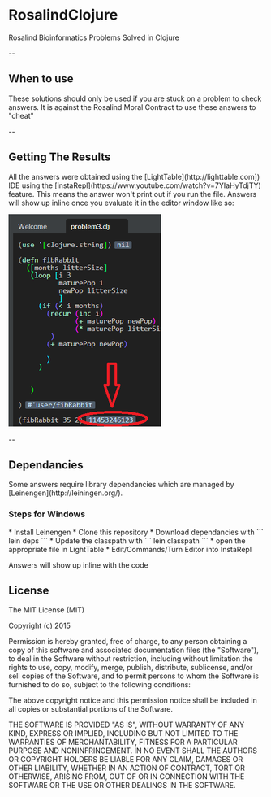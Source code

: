 # RosalindClojure
Rosalind Bioinformatics Problems Solved in Clojure

--

<h2>When to use</h2>
These solutions should only be used if you are stuck on a problem to check answers. It is against the Rosalind Moral Contract to use these answers to "cheat"

--

<h2>Getting The Results</h2>
All the answers were obtained using the [LightTable](http://lighttable.com]) IDE using the [instaRepl](https://www.youtube.com/watch?v=7YIaHyTdjTY) feature. 
This means the answer won't print out if you run the file. Answers will show up inline once you evaluate it in the editor window like so:

![Clojure Insta Repl Example Image](/resources/clojureInstaReplExample.png?raw=true "Clojure Insta Repl Example")

--

<h2>Dependancies</h2>
Some answers require library dependancies which are managed by [Leinengen](http://leiningen.org/). 

<h3>Steps for Windows</h3>
* Install Leinengen
* Clone this repository
* Download dependancies with
```
lein deps
```
* Update the classpath with
```
lein classpath
```
* open the appropriate file in LightTable
* Edit/Commands/Turn Editor into InstaRepl

Answers will show up inline with the code


<h2>License</h2>

The MIT License (MIT)

Copyright (c) 2015 

Permission is hereby granted, free of charge, to any person obtaining a copy
of this software and associated documentation files (the "Software"), to deal
in the Software without restriction, including without limitation the rights
to use, copy, modify, merge, publish, distribute, sublicense, and/or sell
copies of the Software, and to permit persons to whom the Software is
furnished to do so, subject to the following conditions:

The above copyright notice and this permission notice shall be included in all
copies or substantial portions of the Software.

THE SOFTWARE IS PROVIDED "AS IS", WITHOUT WARRANTY OF ANY KIND, EXPRESS OR
IMPLIED, INCLUDING BUT NOT LIMITED TO THE WARRANTIES OF MERCHANTABILITY,
FITNESS FOR A PARTICULAR PURPOSE AND NONINFRINGEMENT. IN NO EVENT SHALL THE
AUTHORS OR COPYRIGHT HOLDERS BE LIABLE FOR ANY CLAIM, DAMAGES OR OTHER
LIABILITY, WHETHER IN AN ACTION OF CONTRACT, TORT OR OTHERWISE, ARISING FROM,
OUT OF OR IN CONNECTION WITH THE SOFTWARE OR THE USE OR OTHER DEALINGS IN THE
SOFTWARE.

